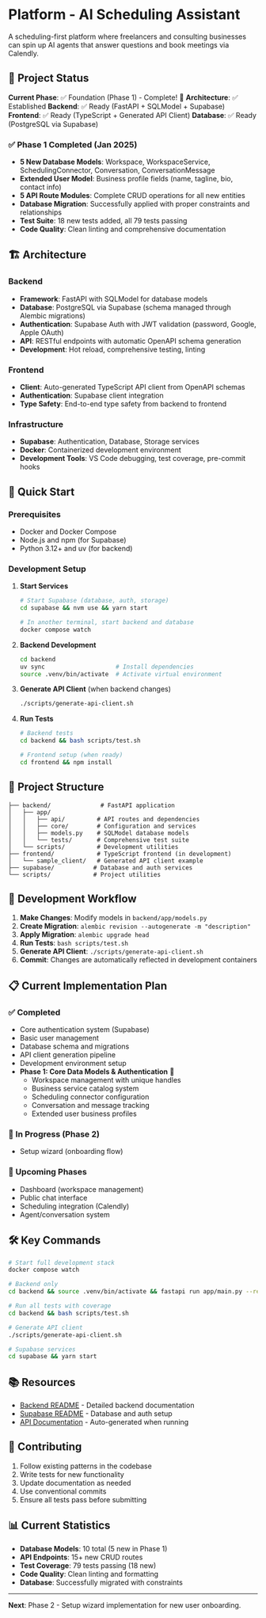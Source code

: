 # Platform - AI Scheduling Assistant

A scheduling-first platform where freelancers and consulting businesses can spin up AI agents that answer questions and book meetings via Calendly.

## 🚀 Project Status

**Current Phase**: ✅ Foundation (Phase 1) - Complete! 🎉
**Architecture**: ✅ Established
**Backend**: ✅ Ready (FastAPI + SQLModel + Supabase)
**Frontend**: ✅ Ready (TypeScript + Generated API Client)
**Database**: ✅ Ready (PostgreSQL via Supabase)

### ✅ Phase 1 Completed (Jan 2025)
- **5 New Database Models**: Workspace, WorkspaceService, SchedulingConnector, Conversation, ConversationMessage
- **Extended User Model**: Business profile fields (name, tagline, bio, contact info)
- **5 API Route Modules**: Complete CRUD operations for all new entities
- **Database Migration**: Successfully applied with proper constraints and relationships
- **Test Suite**: 18 new tests added, all 79 tests passing
- **Code Quality**: Clean linting and comprehensive documentation

## 🏗️ Architecture

### Backend
- **Framework**: FastAPI with SQLModel for database models
- **Database**: PostgreSQL via Supabase (schema managed through Alembic migrations)
- **Authentication**: Supabase Auth with JWT validation (password, Google, Apple OAuth)
- **API**: RESTful endpoints with automatic OpenAPI schema generation
- **Development**: Hot reload, comprehensive testing, linting

### Frontend
- **Client**: Auto-generated TypeScript API client from OpenAPI schemas
- **Authentication**: Supabase client integration
- **Type Safety**: End-to-end type safety from backend to frontend

### Infrastructure
- **Supabase**: Authentication, Database, Storage services
- **Docker**: Containerized development environment
- **Development Tools**: VS Code debugging, test coverage, pre-commit hooks

## 🚦 Quick Start

### Prerequisites
- Docker and Docker Compose
- Node.js and npm (for Supabase)
- Python 3.12+ and uv (for backend)

### Development Setup

1. **Start Services**
   ```bash
   # Start Supabase (database, auth, storage)
   cd supabase && nvm use && yarn start

   # In another terminal, start backend and database
   docker compose watch
   ```

2. **Backend Development**
   ```bash
   cd backend
   uv sync                    # Install dependencies
   source .venv/bin/activate  # Activate virtual environment
   ```

3. **Generate API Client** (when backend changes)
   ```bash
   ./scripts/generate-api-client.sh
   ```

4. **Run Tests**
   ```bash
   # Backend tests
   cd backend && bash scripts/test.sh

   # Frontend setup (when ready)
   cd frontend && npm install
   ```

## 📁 Project Structure

```
├── backend/              # FastAPI application
│   ├── app/
│   │   ├── api/         # API routes and dependencies
│   │   ├── core/        # Configuration and services
│   │   ├── models.py    # SQLModel database models
│   │   └── tests/       # Comprehensive test suite
│   └── scripts/         # Development utilities
├── frontend/            # TypeScript frontend (in development)
│   └── sample_client/   # Generated API client example
├── supabase/           # Database and auth services
└── scripts/            # Project utilities
```

## 🔄 Development Workflow

1. **Make Changes**: Modify models in `backend/app/models.py`
2. **Create Migration**: `alembic revision --autogenerate -m "description"`
3. **Apply Migration**: `alembic upgrade head`
4. **Run Tests**: `bash scripts/test.sh`
5. **Generate API Client**: `./scripts/generate-api-client.sh`
6. **Commit**: Changes are automatically reflected in development containers

## 📋 Current Implementation Plan

### ✅ Completed
- Core authentication system (Supabase)
- Basic user management
- Database schema and migrations
- API client generation pipeline
- Development environment setup
- **Phase 1: Core Data Models & Authentication** 🎉
  - Workspace management with unique handles
  - Business service catalog system
  - Scheduling connector configuration
  - Conversation and message tracking
  - Extended user business profiles

### 🚧 In Progress (Phase 2)
- Setup wizard (onboarding flow)

### 🔄 Upcoming Phases
- Dashboard (workspace management)
- Public chat interface
- Scheduling integration (Calendly)
- Agent/conversation system

## 🛠️ Key Commands

```bash
# Start full development stack
docker compose watch

# Backend only
cd backend && source .venv/bin/activate && fastapi run app/main.py --reload

# Run all tests with coverage
cd backend && bash scripts/test.sh

# Generate API client
./scripts/generate-api-client.sh

# Supabase services
cd supabase && yarn start
```

## 📚 Resources

- [Backend README](backend/README.md) - Detailed backend documentation
- [Supabase README](supabase/README.md) - Database and auth setup
- [API Documentation](http://localhost:8000/api/v1/docs) - Auto-generated when running

## 🤝 Contributing

1. Follow existing patterns in the codebase
2. Write tests for new functionality
3. Update documentation as needed
4. Use conventional commits
5. Ensure all tests pass before submitting

## 📊 Current Statistics

- **Database Models**: 10 total (5 new in Phase 1)
- **API Endpoints**: 15+ new CRUD routes
- **Test Coverage**: 79 tests passing (18 new)
- **Code Quality**: Clean linting and formatting
- **Database**: Successfully migrated with constraints

---

**Next**: Phase 2 - Setup wizard implementation for new user onboarding.
